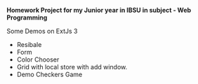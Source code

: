 **Homework Project for my Junior year in IBSU in subject - Web Programming**

Some Demos on ExtJs 3
* Resibale
* Form
* Color Chooser
* Grid with local store with add window.
* Demo Checkers Game

